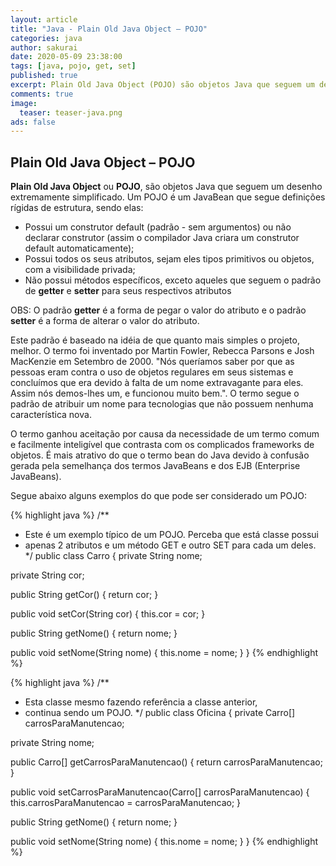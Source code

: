 ```yaml
---
layout: article
title: "Java - Plain Old Java Object – POJO"
categories: java
author: sakurai
date: 2020-05-09 23:38:00
tags: [java, pojo, get, set]
published: true
excerpt: Plain Old Java Object (POJO) são objetos Java que seguem um desenho extremamente simplificado.
comments: true
image:
  teaser: teaser-java.png
ads: false
---
```


## Plain Old Java Object – POJO

**Plain Old Java Object** ou **POJO**, são objetos Java que seguem um desenho extremamente simplificado. Um POJO é um JavaBean que segue definições rígidas de estrutura, sendo elas:
- Possui um construtor default (padrão - sem argumentos) ou não declarar construtor (assim o compilador Java criara um construtor default automaticamente);
- Possui todos os seus atributos, sejam eles tipos primitivos ou objetos, com a visibilidade privada;
- Não possui métodos específicos, exceto aqueles que seguem o padrão de **getter** e **setter** para seus respectivos atributos

OBS: O padrão **getter** é a forma de pegar o valor do atributo e o padrão **setter** é a forma de alterar o valor do atributo.

Este padrão é baseado na idéia de que quanto mais simples o projeto, melhor. O termo foi inventado por Martin Fowler, Rebecca Parsons e Josh MacKenzie em Setembro de 2000. "Nós queríamos saber por que as pessoas eram contra o uso de objetos regulares em seus sistemas e concluímos que era devido à falta de um nome extravagante para eles. Assim nós demos-lhes um, e funcionou muito bem.". O termo segue o padrão de atribuir um nome para tecnologias que não possuem nenhuma característica nova.

O termo ganhou aceitação por causa da necessidade de um termo comum e facilmente inteligível que contrasta com os complicados frameworks de objetos. É mais atrativo do que o termo bean do Java devido à confusão gerada pela semelhança dos termos JavaBeans e dos EJB (Enterprise JavaBeans).

Segue abaixo alguns exemplos do que pode ser considerado um POJO:	

{% highlight java %}
/**
 * Este é um exemplo típico de um POJO. Perceba que está classe possui
 * apenas 2 atributos e um método GET e outro SET para cada um deles.
 */
public class Carro {
  private String nome;

  private String cor;

  public String getCor() {
    return cor;
  }

  public void setCor(String cor) {
    this.cor = cor;
  }

  public String getNome() {
    return nome;
  }

  public void setNome(String nome) {
    this.nome = nome;
  }
}
{% endhighlight %}

{% highlight java %}
/**
 * Esta classe mesmo fazendo referência a classe anterior,
 * continua sendo um POJO.
 */
public class Oficina {
  private Carro[] carrosParaManutencao;

  private String nome;

  public Carro[] getCarrosParaManutencao() {
    return carrosParaManutencao;
  }

  public void setCarrosParaManutencao(Carro[] carrosParaManutencao) {
    this.carrosParaManutencao = carrosParaManutencao;
  }

  public String getNome() {
    return nome;
  }

  public void setNome(String nome) {
    this.nome = nome;
  }
}
{% endhighlight %}